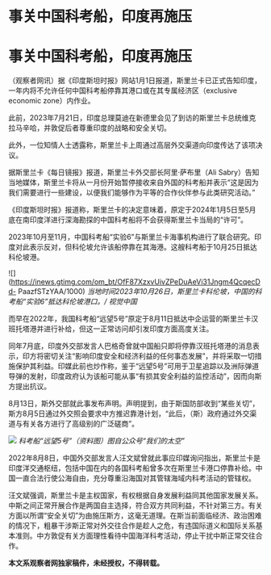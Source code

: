 # 事关中国科考船，印度再施压

# 事关中国科考船，印度再施压

（观察者网讯）据《印度斯坦时报》网站1月1日报道，斯里兰卡已正式告知印度，一年内将不允许任何中国科考船停靠其港口或在其专属经济区（exclusive
economic zone）内作业。

此前，2023年7月21日，印度总理莫迪在新德里会见了到访的斯里兰卡总统维克拉马辛哈，并敦促后者尊重印度的战略和安全关切。

此外，一位知情人士透露称，斯里兰卡上周通过高层外交渠道向印度传达了该项决议。

据斯里兰卡《每日镜报》报道，斯里兰卡外交部长阿里·萨布里（Ali
Sabry）告知当地媒体，斯里兰卡将从一月份开始暂停接收来自外国的科考船并表示“这是因为我们需要进行一些建设，以便我们能够作为平等的合作伙伴参与此类研究活动。”

《印度斯坦时报》报道称，斯里兰卡的决定意味着，原定于2024年1月5日至5月底在南印度洋进行深海勘探的中国科考船将不会获得斯里兰卡当局的“许可”。

2023年10月至11月，中国科考船“实验6”与斯里兰卡海事机构进行了联合研究。印度对此表示反对，但科伦坡允许该船停靠在其海港。这艘科考船于10月25日抵达科伦坡港。

![](https://inews.gtimg.com/om_bt/OfF87XzxvUivZPeDuAeVi31Jngm4QcqecDd-
PaazfSTzYAA/1000) _当地时间2023年10月26日，斯里兰卡科伦坡，中国的科考船“实验6”抵达科伦坡港口。/ 视觉中国_

而早在2022年，我国科考船“远望5号”原定于8月11日抵达中企运营的斯里兰卡汉班托塔港并进行补给，但这一正常访问却引发印度方面高度关注。

同年7月底，印度外交部发言人巴格奇曾就中国船只即将停靠汉班托塔港的消息表示，印方将密切关注“影响印度安全和经济利益的任何事态发展”，并将采取一切措施保护其利益。印媒此前也炒作称，鉴于“远望5号”可用于卫星追踪以及洲际弹道导弹的发射，印度政府认为该船可能从事“有损其安全利益的监控活动”，因而向斯方提出抗议。

8月13日，斯外交部就此事发布声明。声明提到，由于斯国防部收到“某些关切”，斯方8月5日通过外交照会要求中方推迟靠港计划，“此后，（斯）政府通过外交渠道与有关各方进行了高级别的广泛磋商”。

![](https://inews.gtimg.com/om_bt/OAeeXLXfH9IkNxtTLoAAdkwGO5U7sNMxAmBUx4QdRodjoAA/1000)
_科考船“远望5号”（资料图）图自公众号“我们的太空”_

2022年8月8日，中国外交部发言人汪文斌曾就此事应印媒询问指出，斯里兰卡是印度洋交通枢纽，包括中国在内的各国科考船曾多次在斯里兰卡港口停靠补给。中国一直合法行使公海自由，充分尊重沿海国对其管辖海域内科考活动的管辖权。

汪文斌强调，斯里兰卡是主权国家，有权根据自身发展利益同其他国家发展关系。中斯之间正常开展合作是两国自主选择，符合双方共同利益，不针对第三方。有关方面以所谓“安全关切”为由施压斯方，这毫无道理。在斯当前面临经济、政治困难的情况下，粗暴干涉斯正常对外交往合作是趁人之危，有违国际道义和国际关系基本准则。中方敦促有关方面理性看待中国海洋科考活动，停止干扰中斯正常交往合作。

**本文系观察者网独家稿件，未经授权，不得转载。**

